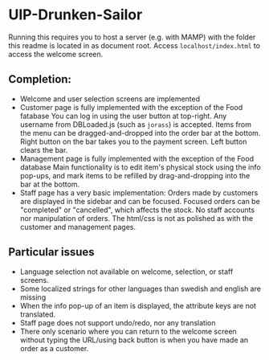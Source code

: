 # UIP-Drunken-Sailor

Running this requires you to host a server (e.g. with MAMP) with the folder this readme
is located in as document root.
Access `localhost/index.html` to access the welcome screen.

## Completion:
* Welcome and user selection screens are implemented
* Customer page is fully implemented with the exception of the Food fatabase
    You can log in using the user button at top-right. Any username from DBLoaded.js
    (such as `jorass`) is accepted.
    Items from the menu can be dragged-and-dropped into the order bar at the bottom.
    Right button on the bar takes you to the payment screen. Left button clears the bar.
* Management page is fully implemented with the exception of the Food database
    Main functionality is to edit item's physical stock using the info pop-ups,
    and mark items to be refilled by drag-and-dropping into the bar at the bottom.
* Staff page has a very basic implementation:
    Orders made by customers are displayed in the sidebar and can be focused.
    Focused orders can be "completed" or "cancelled", which affects the stock.
    No staff accounts nor manipulation of orders.
    The html/css is not as polished as with the customer and management pages.
   
## Particular issues
* Language selection not available on welcome, selection, or staff screens.
* Some localized strings for other languages than swedish and english are missing
* When the info pop-up of an item is displayed, the attribute keys are not
    translated.
* Staff page does not support undo/redo, nor any translation
* There only scenario where you can return to the welcome screen without
    typing the URL/using back button is when you have made an order as a customer.
